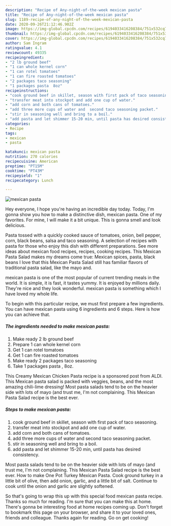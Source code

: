 ```yaml
---
description: "Recipe of Any-night-of-the-week mexican pasta"
title: "Recipe of Any-night-of-the-week mexican pasta"
slug: 1189-recipe-of-any-night-of-the-week-mexican-pasta
date: 2020-09-26T21:12:46.902Z
image: https://img-global.cpcdn.com/recipes/6194033416208384/751x532cq70/mexican-pasta-recipe-main-photo.jpg
thumbnail: https://img-global.cpcdn.com/recipes/6194033416208384/751x532cq70/mexican-pasta-recipe-main-photo.jpg
cover: https://img-global.cpcdn.com/recipes/6194033416208384/751x532cq70/mexican-pasta-recipe-main-photo.jpg
author: Sam Ingram
ratingvalue: 4.1
reviewcount: 49335
recipeingredient:
- "2 lb ground beef"
- "1 can whole kernel corn"
- "1 can rotel tomatoes"
- "1 can fire roasted tomatoes"
- "2 packages taco seasoning"
- "1 packages pasta  8oz"
recipeinstructions:
- "cook ground beef in skillet, season with first pack of taco seasoning."
- "transfer meat into stockpot and add one cup of water."
- "add corn and both cans of tomatoes."
- "add three more cups of water and  second taco seasoning packet."
- "stir in seasoning well and bring to a boil."
- "add pasta and let shimmer 15-20 min, until pasta has desired consistency."
categories:
- Recipe
tags:
- mexican
- pasta

katakunci: mexican pasta 
nutrition: 270 calories
recipecuisine: American
preptime: "PT15M"
cooktime: "PT43M"
recipeyield: "1"
recipecategory: Lunch

---
```



![mexican pasta](https://img-global.cpcdn.com/recipes/6194033416208384/751x532cq70/mexican-pasta-recipe-main-photo.jpg)

Hey everyone, I hope you're having an incredible day today. Today, I'm gonna show you how to make a distinctive dish, mexican pasta. One of my favorites. For mine, I will make it a bit unique. This is gonna smell and look delicious.

Pasta tossed with a quickly cooked sauce of tomatoes, onion, bell pepper, corn, black beans, salsa and taco seasoning. A selection of recipes with pasta for those who enjoy this dish with different preparations. See more ideas about mexican food recipes, recipes, cooking recipes. This Mexican Pasta Salad makes my dreams come true: Mexican spices, pasta, black beans I love that this Mexican Pasta Salad still has familiar flavors of traditional pasta salad, like the mayo and.

mexican pasta is one of the most popular of current trending meals in the world. It is simple, it is fast, it tastes yummy. It is enjoyed by millions daily. They're nice and they look wonderful. mexican pasta is something which I have loved my whole life.


To begin with this particular recipe, we must first prepare a few ingredients. You can have mexican pasta using 6 ingredients and 6 steps. Here is how you can achieve that.

<!--inarticleads1-->

##### The ingredients needed to make mexican pasta:

1. Make ready 2 lb ground beef
1. Prepare 1 can whole kernel corn
1. Get 1 can rotel tomatoes
1. Get 1 can fire roasted tomatoes
1. Make ready 2 packages taco seasoning
1. Take 1 packages pasta , 8oz.


This Creamy Mexican Chicken Pasta recipe is a sponsored post from ALDI. This Mexican pasta salad is packed with veggies, beans, and the most amazing chili-lime dressing! Most pasta salads tend to be on the heavier side with lots of mayo (and trust me, I&#39;m not complaining. This Mexican Pasta Salad recipe is the best ever. 

<!--inarticleads2-->

##### Steps to make mexican pasta:

1. cook ground beef in skillet, season with first pack of taco seasoning.
1. transfer meat into stockpot and add one cup of water.
1. add corn and both cans of tomatoes.
1. add three more cups of water and  second taco seasoning packet.
1. stir in seasoning well and bring to a boil.
1. add pasta and let shimmer 15-20 min, until pasta has desired consistency.


Most pasta salads tend to be on the heavier side with lots of mayo (and trust me, I&#39;m not complaining. This Mexican Pasta Salad recipe is the best ever. How to make One Pot Turkey Mexican Pasta. Cook ground turkey in a little bit of olive, then add onion, garlic, and a little bit of salt. Continue to cook until the onion and garlic are slightly softened. 

So that's going to wrap this up with this special food mexican pasta recipe. Thanks so much for reading. I'm sure that you can make this at home. There's gonna be interesting food at home recipes coming up. Don't forget to bookmark this page on your browser, and share it to your loved ones, friends and colleague. Thanks again for reading. Go on get cooking!
